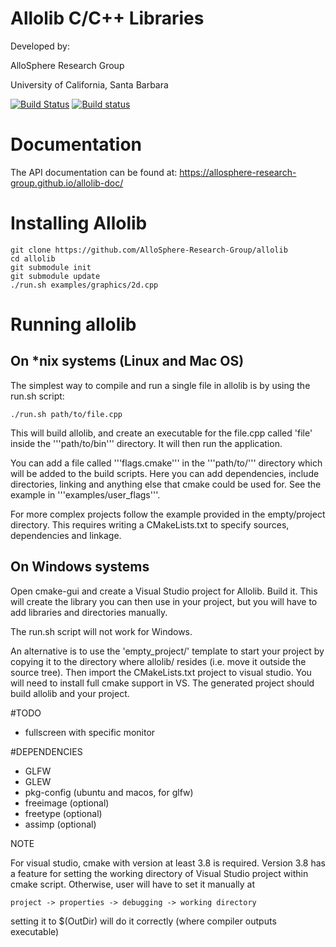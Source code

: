 
# Allolib C/C++ Libraries
Developed by:

AlloSphere Research Group

University of California, Santa Barbara

[![Build Status](https://travis-ci.org/AlloSphere-Research-Group/allolib.svg?branch=master)](https://travis-ci.org/AlloSphere-Research-Group/allolib)
[![Build status](https://ci.appveyor.com/api/projects/status/c311nw14jmwq9lv1?svg=true)](https://ci.appveyor.com/project/mantaraya36/allolib)

# Documentation

The API documentation can be found at: https://allosphere-research-group.github.io/allolib-doc/

# Installing Allolib

    git clone https://github.com/AlloSphere-Research-Group/allolib
    cd allolib
    git submodule init
    git submodule update
    ./run.sh examples/graphics/2d.cpp

# Running allolib

## On *nix systems (Linux and Mac OS)

The simplest way to compile and run a single file in allolib is by using the run.sh script:

    ./run.sh path/to/file.cpp

This will build allolib, and create an executable for the file.cpp called 'file' inside the '''path/to/bin''' directory. It will then run the application.

You can add a file called '''flags.cmake''' in the '''path/to/''' directory which will be added to the build scripts. Here you can add dependencies, include directories, linking and anything else that cmake could be used for. See the example in '''examples/user_flags'''.

For more complex projects follow the example provided in the empty/project directory. This requires writing a CMakeLists.txt to specify sources, dependencies and linkage.

## On Windows systems

Open cmake-gui and create a Visual Studio project for Allolib. Build it. This will create the library you can then use in your project, but you will have to add libraries and directories manually.

The run.sh script will not work for Windows.

An alternative is to use the 'empty_project/' template to start your project by copying it to the directory where allolib/ resides (i.e. move it outside the source tree). Then import the CMakeLists.txt project to visual studio. You will need to install full cmake support in VS. The generated project should build allolib and your project.

#TODO

- fullscreen with specific monitor

#DEPENDENCIES

- GLFW
- GLEW
- pkg-config (ubuntu and macos, for glfw)
- freeimage (optional)
- freetype (optional)
- assimp (optional)

NOTE

For visual studio, cmake with version at least 3.8 is required. Version 3.8 has a feature for setting the working directory of Visual Studio project within cmake script. Otherwise, user will have to set it manually at

`project -> properties -> debugging -> working directory`

setting it to $(OutDir) will do it correctly (where compiler outputs executable)
